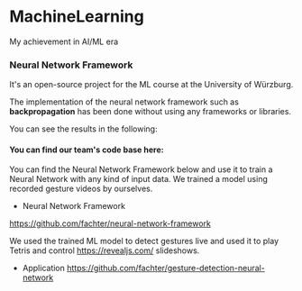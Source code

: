 # MachineLearning
My achievement in AI/ML era

### Neural Network Framework
It's an open-source project for the ML course at the University of Würzburg.

The implementation of the neural network framework such as **backpropagation** has been done without using any frameworks or libraries.

You can see the results in the following:


<div align="center">
      <a href="https://www.youtube.com/watch?v=FUB_QUYvTm8&list=PL7arW7dC-uOvDSlXHRfcMO4JsHMsKzOsT&index=4&ab_channel=HCIGroupW%C3%BCrzburg">
      </a>
</div>


#### You can find our team's code base here:
You can find the Neural Network Framework below and use it to train a Neural Network with any kind of input data. We trained a model using recorded gesture videos by ourselves.

- Neural Network Framework

https://github.com/fachter/neural-network-framework


We used the trained ML model to detect gestures live and used it to play Tetris and control https://revealjs.com/ slideshows.

- Application
https://github.com/fachter/gesture-detection-neural-network
